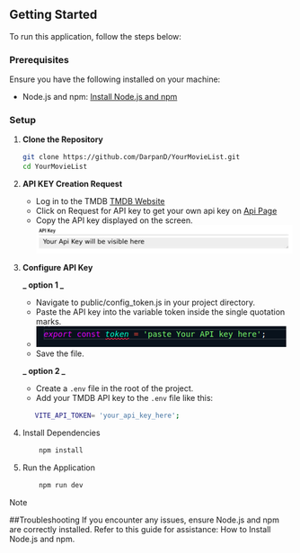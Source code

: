 ## Getting Started

To run this application, follow the steps below:

### Prerequisites

Ensure you have the following installed on your machine:

- Node.js and npm: [Install Node.js and npm](https://www.geeksforgeeks.org/how-to-install-node-run-npm-in-vs-code/)

### Setup

1. **Clone the Repository**
   ```bash
   git clone https://github.com/DarpanD/YourMovieList.git
   cd YourMovieList
   ```
2. **API KEY Creation Request**

   - Log in to the TMDB [TMDB Website](https://www.themoviedb.org/)
   - Click on Request for API key to get your own api key on [Api Page](https://www.themoviedb.org/settings/api)
   - Copy the API key displayed on the screen.
   ![ApiKeyHelp](./public/ReadmeHelpFiles/API%20KEY.jpg)

3. **Configure API Key**

   **_ option 1 _**

   - Navigate to public/config_token.js in your project directory.
   - Paste the API key into the variable token inside the single quotation marks.
   - ![apiKeyHelp](./public/ReadmeHelpFiles/API%20Token.png)
   - Save the file.

   **_ option 2 _**

   - Create a `.env` file in the root of the project.
   - Add your TMDB API key to the `.env` file like this:

   ```bash
      VITE_API_TOKEN= 'your_api_key_here';
   ```

4. Install Dependencies
   ```bash
       npm install
   ```
5. Run the Application

   ```bash
       npm run dev
   ```

> [!Note]
> ##Troubleshooting
> If you encounter any issues, ensure Node.js and npm are correctly installed. Refer to this guide for assistance: How to Install Node.js and npm.
